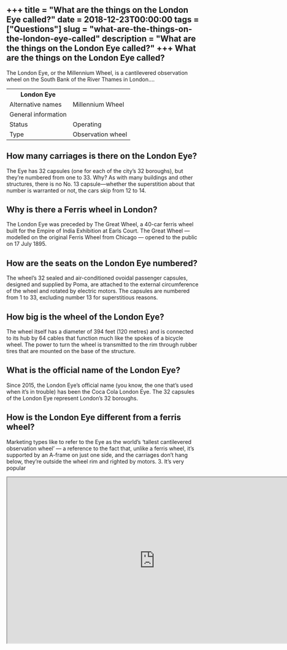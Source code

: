 +++
title = "What are the things on the London Eye called?"
date = 2018-12-23T00:00:00
tags = ["Questions"]
slug = "what-are-the-things-on-the-london-eye-called"
description = "What are the things on the London Eye called?"
+++
What are the things on the London Eye called?
---------------------------------------------

The London Eye, or the Millennium Wheel, is a cantilevered observation wheel on the South Bank of the River Thames in London….

<table><tr><th>London Eye</th></tr><tr><td>Alternative names</td><td>Millennium Wheel</td></tr><tr><td>General information</td></tr><tr><td>Status</td><td>Operating</td></tr><tr><td>Type</td><td>Observation wheel</td></tr></table>

How many carriages is there on the London Eye?
----------------------------------------------

The Eye has 32 capsules (one for each of the city’s 32 boroughs), but they’re numbered from one to 33. Why? As with many buildings and other structures, there is no No. 13 capsule—whether the superstition about that number is warranted or not, the cars skip from 12 to 14.

Why is there a Ferris wheel in London?
--------------------------------------

The London Eye was preceded by The Great Wheel, a 40-car ferris wheel built for the Empire of India Exhibition at Earls Court. The Great Wheel — modelled on the original Ferris Wheel from Chicago — opened to the public on 17 July 1895.

How are the seats on the London Eye numbered?
---------------------------------------------

The wheel’s 32 sealed and air-conditioned ovoidal passenger capsules, designed and supplied by Poma, are attached to the external circumference of the wheel and rotated by electric motors. The capsules are numbered from 1 to 33, excluding number 13 for superstitious reasons.

How big is the wheel of the London Eye?
---------------------------------------

The wheel itself has a diameter of 394 feet (120 metres) and is connected to its hub by 64 cables that function much like the spokes of a bicycle wheel. The power to turn the wheel is transmitted to the rim through rubber tires that are mounted on the base of the structure.

What is the official name of the London Eye?
--------------------------------------------

Since 2015, the London Eye’s official name (you know, the one that’s used when it’s in trouble) has been the Coca Cola London Eye. The 32 capsules of the London Eye represent London’s 32 boroughs.

How is the London Eye different from a ferris wheel?
----------------------------------------------------

Marketing types like to refer to the Eye as the world’s ‘tallest cantilevered observation wheel’ — a reference to the fact that, unlike a ferris wheel, it’s supported by an A-frame on just one side, and the carriages don’t hang below, they’re outside the wheel rim and righted by motors. 3. It’s very popular

<iframe allow="accelerometer; autoplay; clipboard-write; encrypted-media; gyroscope; picture-in-picture" allowfullscreen="" class="__youtube_prefs__  epyt-is-override  no-lazyload" data-no-lazy="1" data-origheight="433" data-origwidth="770" data-skipgform_ajax_framebjll="" height="433" id="_ytid_30614" loading="lazy" src="https://www.youtube.com/embed/DIB_vr-txEs?enablejsapi=1&autoplay=0&cc_load_policy=0&cc_lang_pref=&iv_load_policy=1&loop=0&modestbranding=0&rel=1&fs=1&playsinline=0&autohide=2&theme=dark&color=red&controls=1&" title="YouTube player" width="770"></iframe>